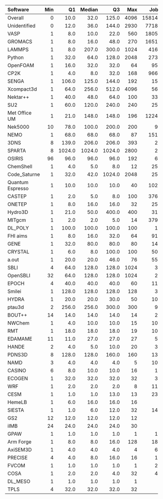 | Software         |   Min |     Q1 |   Median |     Q3 |   Max |   Jobs |     Nodeh |   PercentUse |       kWh |   PercentEnergy |   Users |   Projects |
|:-----------------|------:|-------:|---------:|-------:|------:|-------:|----------:|-------------:|----------:|----------------:|--------:|-----------:|
| Overall          |     0 |   10.0 |     32.0 |  125.0 |  4096 | 158147 | 4599693.3 |        100.0 | 1741006.5 |           100.0 |     831 |        124 |
| Unidentified     |     0 |   12.0 |     36.0 |  144.0 |  2930 |  77186 | 1716790.5 |         37.3 |  618460.1 |            35.5 |     731 |        114 |
| VASP             |     1 |    8.0 |     10.0 |   22.0 |   560 |  18051 |  612298.7 |         13.3 |  224461.6 |            12.9 |     123 |         11 |
| GROMACS          |     1 |    8.0 |     16.0 |   48.0 |   270 |  16515 |  391156.8 |          8.5 |  191177.5 |            11.0 |      47 |         10 |
| LAMMPS           |     1 |    8.0 |    207.0 |  300.0 |  1024 |   4162 |  260907.9 |          5.7 |  116368.4 |             6.7 |      53 |         23 |
| Python           |     1 |   32.0 |     64.0 |  128.0 |  2048 |   2739 |  208060.4 |          4.5 |   72106.8 |             4.1 |      49 |         20 |
| OpenFOAM         |     1 |   16.0 |     32.0 |   32.0 |    64 |    951 |  155692.1 |          3.4 |   57698.7 |             3.3 |      30 |         16 |
| CP2K             |     1 |    4.0 |      8.0 |   32.0 |   168 |   9668 |  134237.4 |          2.9 |   44409.7 |             2.6 |      52 |         10 |
| SENGA            |     1 |  106.0 |    125.0 |  144.0 |   192 |    151 |  112415.7 |          2.4 |   56518.5 |             3.2 |       6 |          5 |
| Xcompact3d       |     1 |   64.0 |    256.0 |  512.0 |  4096 |    563 |   94185.2 |          2.0 |   32677.4 |             1.9 |      12 |          6 |
| Nektar++         |     1 |   40.0 |     48.0 |   64.0 |   100 |    331 |   85906.6 |          1.9 |   30999.6 |             1.8 |      10 |          4 |
| SU2              |     1 |   60.0 |    120.0 |  240.0 |   240 |    251 |   83782.8 |          1.8 |   37623.6 |             2.2 |       9 |          2 |
| Met Office UM    |     1 |   21.0 |    148.0 |  148.0 |   196 |  12247 |   63908.0 |          1.4 |   20772.4 |             1.2 |      25 |          3 |
| Nek5000          |    10 |   78.0 |    100.0 |  200.0 |   200 |     93 |   59833.8 |          1.3 |   22959.5 |             1.3 |       3 |          3 |
| NEMO             |     1 |   68.0 |     68.0 |   68.0 |    87 |   1516 |   50691.7 |          1.1 |   16245.9 |             0.9 |      21 |          2 |
| 3DNS             |     8 |  139.0 |    206.0 |  206.0 |   393 |     21 |   48764.5 |          1.1 |   16417.7 |             0.9 |       3 |          1 |
| SPARTA           |     8 | 1024.0 |   1024.0 | 1024.0 |  2800 |     22 |   44540.9 |          1.0 |   12431.2 |             0.7 |       1 |          1 |
| OSIRIS           |    96 |   96.0 |     96.0 |   96.0 |   192 |     61 |   39970.3 |          0.9 |   14186.3 |             0.8 |       2 |          2 |
| ChemShell        |     1 |    4.0 |      5.0 |    8.0 |    12 |    254 |   38618.9 |          0.8 |   15926.6 |             0.9 |       9 |          1 |
| Code_Saturne     |     1 |   32.0 |     42.0 | 1024.0 |  2048 |    252 |   37494.4 |          0.8 |   12572.2 |             0.7 |       6 |          4 |
| Quantum Espresso |     1 |   10.0 |     10.0 |   10.0 |    40 |   1020 |   37413.0 |          0.8 |   11481.6 |             0.7 |      18 |          6 |
| CASTEP           |     1 |    2.0 |      5.0 |    8.0 |   100 |   3761 |   36867.7 |          0.8 |   14229.3 |             0.8 |      40 |          6 |
| ONETEP           |     1 |    8.0 |     16.0 |   16.0 |    32 |    256 |   33392.7 |          0.7 |   10525.9 |             0.6 |       8 |          1 |
| Hydro3D          |     1 |   21.0 |     50.0 |  400.0 |   400 |    310 |   31481.9 |          0.7 |   10927.3 |             0.6 |       3 |          1 |
| MITgcm           |     1 |    2.0 |      2.0 |    5.0 |    14 |   3798 |   29503.2 |          0.6 |   11179.9 |             0.6 |      14 |          3 |
| DL_POLY          |     1 |  100.0 |    100.0 |  100.0 |   100 |     13 |   20891.6 |          0.5 |    9084.9 |             0.5 |       2 |          1 |
| FHI aims         |     1 |    8.0 |     16.0 |   32.0 |    64 |    917 |   20357.7 |          0.4 |    6562.1 |             0.4 |      14 |          4 |
| GENE             |     1 |   32.0 |     80.0 |   80.0 |    80 |    143 |   15373.9 |          0.3 |    6247.6 |             0.4 |       2 |          2 |
| CRYSTAL          |     1 |    6.0 |      8.0 |  100.0 |   100 |    504 |   14637.5 |          0.3 |    5300.1 |             0.3 |       5 |          1 |
| a.out            |     1 |   20.0 |     20.0 |   46.0 |    76 |    554 |   13929.3 |          0.3 |    5038.3 |             0.3 |       7 |          5 |
| SBLI             |     4 |   64.0 |    128.0 |  128.0 |  1024 |     36 |   13850.9 |          0.3 |    5378.0 |             0.3 |       4 |          3 |
| OpenSBLI         |    32 |   64.0 |    128.0 |  128.0 |  1024 |     22 |   13825.0 |          0.3 |    5367.8 |             0.3 |       2 |          2 |
| EPOCH            |     4 |   40.0 |     40.0 |   40.0 |    60 |    111 |   12316.8 |          0.3 |    4678.2 |             0.3 |       4 |          1 |
| Smilei           |     1 |  128.0 |    128.0 |  128.0 |   128 |     30 |   12025.9 |          0.3 |    2179.7 |             0.1 |       3 |          1 |
| HYDRA            |     1 |   20.0 |     20.0 |   30.0 |    50 |    103 |   10705.0 |          0.2 |    3791.1 |             0.2 |       9 |          5 |
| ptau3d           |     2 |  256.0 |    256.0 |  300.0 |   300 |     98 |    9407.6 |          0.2 |    2611.0 |             0.1 |       2 |          1 |
| BOUT++           |    14 |   14.0 |     14.0 |   14.0 |    14 |     24 |    6224.1 |          0.1 |    2277.7 |             0.1 |       1 |          1 |
| NWChem           |     1 |    4.0 |     10.0 |   10.0 |    15 |    101 |    5634.7 |          0.1 |    1937.3 |             0.1 |      12 |          4 |
| RMT              |     1 |   18.0 |     18.0 |   18.0 |    19 |    103 |    5601.6 |          0.1 |    1938.5 |             0.1 |       4 |          1 |
| EDAMAME          |    11 |   11.0 |     27.0 |   27.0 |    27 |     54 |    5374.5 |          0.1 |    1913.3 |             0.1 |       2 |          1 |
| HANDE            |     2 |    4.0 |      5.0 |   10.0 |    20 |     30 |    4402.1 |          0.1 |    1386.9 |             0.1 |       1 |          1 |
| PDNS3D           |     8 |  128.0 |    128.0 |  160.0 |   160 |    130 |    4069.5 |          0.1 |    1626.6 |             0.1 |       2 |          1 |
| NAMD             |     3 |    4.0 |      4.0 |    4.0 |     5 |    100 |    4020.7 |          0.1 |    1946.4 |             0.1 |       3 |          2 |
| CASINO           |     6 |    8.0 |     10.0 |   10.0 |    16 |     16 |    3229.6 |          0.1 |    1294.4 |             0.1 |       3 |          2 |
| ECOGEN           |     1 |   32.0 |     32.0 |   32.0 |    32 |     37 |    2164.5 |          0.0 |     748.2 |             0.0 |       1 |          1 |
| WRF              |     1 |    2.0 |      2.0 |    2.0 |     8 |    113 |    1998.8 |          0.0 |     714.7 |             0.0 |       6 |          4 |
| CESM             |     1 |    1.0 |      1.0 |   13.0 |    13 |    231 |    1750.5 |          0.0 |     562.6 |             0.0 |       3 |          1 |
| HemeLB           |     1 |    6.0 |     16.0 |   16.0 |    16 |      9 |    1371.7 |          0.0 |     604.8 |             0.0 |       1 |          1 |
| SIESTA           |     1 |    1.0 |      6.0 |   12.0 |    32 |    140 |    1104.1 |          0.0 |     349.5 |             0.0 |       5 |          2 |
| GS2              |    12 |   12.0 |     12.0 |   12.0 |    12 |      9 |     455.4 |          0.0 |     164.3 |             0.0 |       1 |          1 |
| iIMB             |    24 |   24.0 |     24.0 |   24.0 |    30 |      2 |     401.9 |          0.0 |     151.7 |             0.0 |       1 |          1 |
| GPAW             |     1 |    1.0 |      1.0 |    1.0 |     1 |     15 |     202.7 |          0.0 |      83.7 |             0.0 |       1 |          1 |
| Arm Forge        |     1 |    8.0 |      8.0 |   16.0 |   128 |    182 |     185.1 |          0.0 |      47.9 |             0.0 |      13 |          8 |
| AxiSEM3D         |     1 |    4.0 |      4.0 |    4.0 |     4 |     68 |      42.0 |          0.0 |      12.3 |             0.0 |       1 |          1 |
| PRECISE          |     4 |    4.0 |      8.0 |   16.0 |    16 |     19 |      28.0 |          0.0 |       9.8 |             0.0 |       1 |          1 |
| FVCOM            |     1 |    1.0 |      1.0 |    1.0 |     1 |     21 |       8.5 |          0.0 |       3.5 |             0.0 |       2 |          1 |
| COSA             |     1 |    2.0 |      2.0 |    4.0 |    32 |     48 |       7.6 |          0.0 |       2.1 |             0.0 |       1 |          1 |
| DL_MESO          |     1 |    1.0 |      1.0 |    1.0 |     1 |      2 |       4.0 |          0.0 |       1.6 |             0.0 |       1 |          1 |
| TPLS             |     4 |   32.0 |     32.0 |   32.0 |    32 |      5 |       0.1 |          0.0 |       0.0 |             0.0 |       1 |          1 |